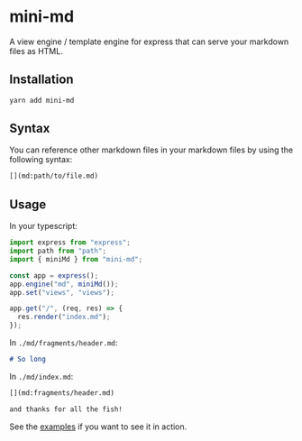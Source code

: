 # mini-md

A view engine / template engine for express that can serve your markdown files as HTML.

## Installation

```bash
yarn add mini-md
```

## Syntax

You can reference other markdown files in your markdown files by using the following syntax:

```md
[](md:path/to/file.md)
```

## Usage

In your typescript:

```ts
import express from "express";
import path from "path";
import { miniMd } from "mini-md";

const app = express();
app.engine("md", miniMd());
app.set("views", "views");

app.get("/", (req, res) => {
  res.render("index.md");
});
```

In `./md/fragments/header.md`:

```md
# So long
```

In `./md/index.md`:

```md
[](md:fragments/header.md)

and thanks for all the fish!
```

See the [examples](../examples) if you want to see it in action.
